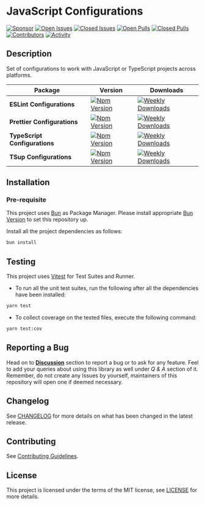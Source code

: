 <!-- markdownlint-configure-file { "MD033": false } -->

# JavaScript Configurations

[![Sponsor](https://img.shields.io/badge/sponsor-30363D?style=for-the-badge&logo=GitHub-Sponsors&logoColor=#white)](https://github.com/sponsors/0xTheProDev)
[![Open Issues](https://img.shields.io/github/issues-raw/0xTheProDev/js-configs?style=for-the-badge)](https://github.com/0xTheProDev/js-configs/issues)
[![Closed Issues](https://img.shields.io/github/issues-closed-raw/0xTheProDev/js-configs?style=for-the-badge)](https://github.com/0xTheProDev/js-configs/issues?q=is%3Aissue+is%3Aclosed)
[![Open Pulls](https://img.shields.io/github/issues-pr-raw/0xTheProDev/js-configs?style=for-the-badge)](https://github.com/0xTheProDev/js-configs/pulls)
[![Closed Pulls](https://img.shields.io/github/issues-pr-closed-raw/0xTheProDev/js-configs?style=for-the-badge)](https://github.com/0xTheProDev/js-configs/pulls?q=is%3Apr+is%3Aclosed)
[![Contributors](https://img.shields.io/github/contributors/0xTheProDev/js-configs?style=for-the-badge)](https://github.com/0xTheProDev/js-configs/graphs/contributors)
[![Activity](https://img.shields.io/github/last-commit/0xTheProDev/js-configs?style=for-the-badge&label=most%20recent%20activity)](https://github.com/0xTheProDev/js-configs/pulse)

## Description

Set of configurations to work with JavaScript or TypeScript projects across platforms.

<table>
  <thead>
    <tr>
      <th>Package</th>
      <th>Version</th>
      <th>Downloads</th>
    </tr>
  </thead>
  <tbody>
    <tr>
      <td><strong>ESLint Configurations</strong></td>
      <td>
        <a href="https://www.npmjs.com/package/@theprodev/eslint-config"><img src="https://img.shields.io/npm/v/@theprodev/eslint-config?style=for-the-badge" alt="Npm Version" style="max-width: 100%;"></a>
      </td>
      <td>
        <a href="https://www.npmjs.com/package/@theprodev/eslint-config"><img src="https://img.shields.io/npm/dw/@theprodev/eslint-config?style=for-the-badge" alt="Weekly Downloads" style="max-width: 100%;"></a>
      </td>
    </tr>
    <tr>
      <td><strong>Prettier Configurations</strong></td>
      <td>
        <a href="https://www.npmjs.com/package/@theprodev/prettier-config"><img src="https://img.shields.io/npm/v/@theprodev/prettier-config?style=for-the-badge" alt="Npm Version" style="max-width: 100%;"></a>
      </td>
      <td>
        <a href="https://www.npmjs.com/package/@theprodev/prettier-config"><img src="https://img.shields.io/npm/dw/@theprodev/prettier-config?style=for-the-badge" alt="Weekly Downloads" style="max-width: 100%;"></a>
      </td>
    </tr>
    <tr>
      <td><strong>TypeScript Configurations</strong></td>
      <td>
        <a href="https://www.npmjs.com/package/@theprodev/tsconfigs"><img src="https://img.shields.io/npm/v/@theprodev/tsconfigs?style=for-the-badge" alt="Npm Version" style="max-width: 100%;"></a>
      </td>
      <td>
        <a href="https://www.npmjs.com/package/@theprodev/tsconfigs"><img src="https://img.shields.io/npm/dw/@theprodev/tsconfigs?style=for-the-badge" alt="Weekly Downloads" style="max-width: 100%;"></a>
      </td>
    </tr>
    <tr>
      <td><strong>TSup Configurations</strong></td>
      <td>
        <a href="https://www.npmjs.com/package/@theprodev/tsup-config"><img src="https://img.shields.io/npm/v/@theprodev/tsup-config?style=for-the-badge" alt="Npm Version" style="max-width: 100%;"></a>
      </td>
      <td>
        <a href="https://www.npmjs.com/package/@theprodev/tsup-config"><img src="https://img.shields.io/npm/dw/@theprodev/tsup-config?style=for-the-badge" alt="Weekly Downloads" style="max-width: 100%;"></a>
      </td>
    </tr>
  </tbody>
</table>

## Installation

### Pre-requisite

This project uses [Bun](https://bun.sh) as Package Manager. Please install appropriate [Bun Version](.bun-version) to set this repository up.

Install all the project dependencies as follows:

```sh
bun install
```

## Testing

This project uses [Vitest](htttps://vitest.dev) for Test Suites and Runner.

- To run all the unit test suites, run the following after all the dependencies have been installed:

```sh
yarn test
```

- To collect coverage on the tested files, execute the following command:

```sh
yarn test:cov
```

## Reporting a Bug

Head on to [**Discussion**](https://github.com/0xTheProDev/js-configs/discussions) section to report a bug or to ask for any feature. Feel to add your queries about using this library as well under _Q & A_ section of it. Remember, do not create any Issues by yourself, maintainers of this repository will open one if deemed necessary.

## Changelog

See [CHANGELOG](https://github.com/0xTheProDev/js-configs/blob/main/CHANGELOG.md) for more details on what has been changed in the latest release.

## Contributing

See [Contributing Guidelines](https://github.com/0xTheProDev/js-configs/blob/main/.github/CONTRIBUTING.md).

## License

This project is licensed under the terms of the MIT license, see [LICENSE](https://github.com/0xTheProDev/js-configs/blob/main/LICENSE) for more details.
